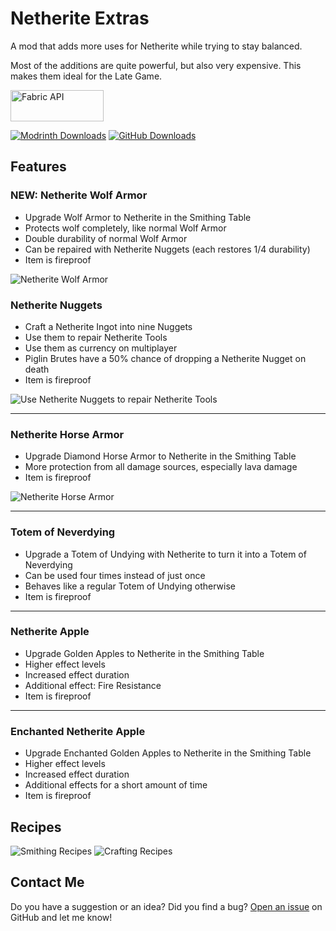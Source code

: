 # Netherite Extras

A mod that adds more uses for Netherite while trying to stay balanced.

Most of the additions are quite powerful, but also very expensive. This makes them ideal for the Late Game.

<a href="https://modrinth.com/mod/fabric-api"><img alt="Fabric API" src="https://i.imgur.com/Ol1Tcf8.png" width="149" height="50" title="Fabric API"></a>

<a href="https://modrinth.com/mod/netherite-extras"><img alt="Modrinth Downloads" src="https://img.shields.io/modrinth/dt/netherite-extras?style=for-the-badge&logo=modrinth&label=Modrinth" title="Modrinth Downloads"></a>
<a href="https://github.com/SLH335/netherite-extras"><img alt="GitHub Downloads" src="https://img.shields.io/github/downloads/SLH335/netherite-extras/total?style=for-the-badge&logo=github&label=GitHub" title="GitHub Downloads"></a>

## Features

### NEW: Netherite Wolf Armor
- Upgrade Wolf Armor to Netherite in the Smithing Table
- Protects wolf completely, like normal Wolf Armor
- Double durability of normal Wolf Armor
- Can be repaired with Netherite Nuggets (each restores 1/4 durability)
- Item is fireproof

![Netherite Wolf Armor](https://cdn.modrinth.com/data/WRs6iRSw/images/e6b2bd92e67c245483c5341fbb101299fd493d96.png)

### Netherite Nuggets
- Craft a Netherite Ingot into nine Nuggets
- Use them to repair Netherite Tools
- Use them as currency on multiplayer
- Piglin Brutes have a 50% chance of dropping a Netherite Nugget on death
- Item is fireproof

![Use Netherite Nuggets to repair Netherite Tools](https://cdn-raw.modrinth.com/data/WRs6iRSw/images/08a4e46cca18587b8a6a760567a7d4bc07ff5b2f.png)

---

### Netherite Horse Armor
- Upgrade Diamond Horse Armor to Netherite in the Smithing Table
- More protection from all damage sources, especially lava damage
- Item is fireproof

![Netherite Horse Armor](https://cdn-raw.modrinth.com/data/WRs6iRSw/images/338c61f1f10c9c0215b7e14c232c4983b556c599.png)

---

### Totem of Neverdying
- Upgrade a Totem of Undying with Netherite to turn it into a Totem of Neverdying
- Can be used four times instead of just once
- Behaves like a regular Totem of Undying otherwise
- Item is fireproof

---

### Netherite Apple
- Upgrade Golden Apples to Netherite in the Smithing Table
- Higher effect levels
- Increased effect duration
- Additional effect: Fire Resistance
- Item is fireproof

---

### Enchanted Netherite Apple
- Upgrade Enchanted Golden Apples to Netherite in the Smithing Table
- Higher effect levels
- Increased effect duration
- Additional effects for a short amount of time
- Item is fireproof

## Recipes

<p>
<img alt="Smithing Recipes" src="https://cdn.modrinth.com/data/WRs6iRSw/images/9c3a1c8616d791742c174ca2b4b1e74ba6122925.png" title="Smithing Recipes">

<img alt="Crafting Recipes" src="https://cdn-raw.modrinth.com/data/WRs6iRSw/images/22aa688c4403b12d408d4a6c8014df5a79e36f82.png" title="Crafting Recipes">
</p>

## Contact Me
Do you have a suggestion or an idea? Did you find a bug?
[Open an issue](https://github.com/SLH335/netherite-extras/issues) on GitHub and let me know!
